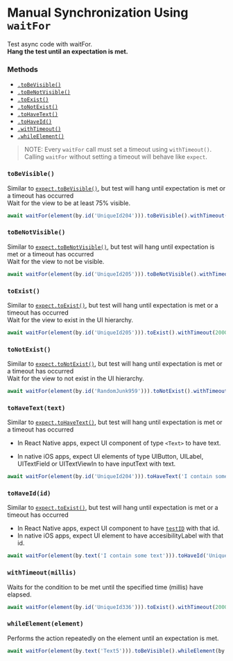 # Manual Synchronization Using `waitFor`
Test async code with waitFor.<br>
**Hang the test until an expectation is met.**

### Methods

- [`.toBeVisible()`](#tobevisible)
- [`.toBeNotVisible()`](#tobenotvisible)
- [`.toExist()`](#toexist)
- [`.toNotExist()`](#tonotexist)
- [`.toHaveText()`](#tohavetexttext)
- [`.toHaveId()`](#tohaveidid)
- [`.withTimeout()`](#withtimeoutmillis)
- [`.whileElement()`](#whileelement)


>NOTE: Every `waitFor` call must set a timeout using `withTimeout()`. Calling `waitFor` without setting a timeout will behave like `expect`.

### `toBeVisible()`
Similar to [`expect.toBeVisible()`](APIRef.Expect.md#tobevisible), but test will hang until expectation is met or a timeout has occurred<br>
Wait for the view to be at least 75% visible.

```js
await waitFor(element(by.id('UniqueId204'))).toBeVisible().withTimeout(2000);
```

### `toBeNotVisible()`
Similar to [`expect.toBeNotVisible()`](APIRef.Expect.md#tobenotvisible), but test will hang until expectation is met or a timeout has occurred<br>
Wait for the view to not be visible.

```js
await waitFor(element(by.id('UniqueId205'))).toBeNotVisible().withTimeout(2000);
```

### `toExist()`
Similar to [`expect.toExist()`](APIRef.Expect.md#toexist), but test will hang until expectation is met or a timeout has occurred<br>
Wait for the view to exist in the UI hierarchy.

```js
await waitFor(element(by.id('UniqueId205'))).toExist().withTimeout(2000);
```

### `toNotExist()`
Similar to [`expect.toNotExist()`](APIRef.Expect.md#tonotexist), but test will hang until expectation is met or a timeout has occurred<br>
Wait for the view to not exist in the UI hierarchy.

```js
await waitFor(element(by.id('RandomJunk959'))).toNotExist().withTimeout(2000);
```

### `toHaveText(text)`
Similar to [`expect.toHaveText()`](APIRef.Expect.md#tohavetexttext), but test will hang until expectation is met or a timeout has occurred<br> 
- In React Native apps, expect UI component of type `<Text>` to have text.

- In native iOS apps, expect UI elements of type UIButton, UILabel, UITextField or UITextViewIn to have inputText with text.

```js
await waitFor(element(by.id('UniqueId204'))).toHaveText('I contain some text').withTimeout(2000);
```

### `toHaveId(id)`
Similar to [`expect.toExist()`](APIRef.Expect.md#toexist), but test will hang until expectation is met or a timeout has occurred<br>

- In React Native apps, expect UI component to have [`testID`](https://facebook.github.io/react-native/docs/view.html#testid) with that id.
- In native iOS apps, expect UI element to have accesibilityLabel with that id.

```js
await waitFor(element(by.text('I contain some text'))).toHaveId('UniqueId204').withTimeout(2000);
```


### `withTimeout(millis)`
Waits for the condition to be met until the specified time (millis) have elapsed.

```js
await waitFor(element(by.id('UniqueId336'))).toExist().withTimeout(2000);
```


### `whileElement(element)`
Performs the action repeatedly on the element until an expectation is met.
 
```js
await waitFor(element(by.text('Text5'))).toBeVisible().whileElement(by.id('ScrollView630')).scroll(50, 'down');
```
